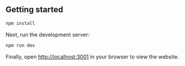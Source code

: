 
## Getting started


```bash
npm install
```

Next, run the development server:

```bash
npm run dev
```

Finally, open [http://localhost:3001](http://localhost:3001) in your browser to view the website.

